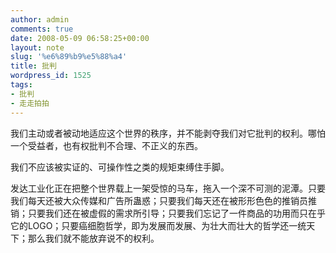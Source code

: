 ```yaml
---
author: admin
comments: true
date: 2008-05-09 06:58:25+00:00
layout: note
slug: '%e6%89%b9%e5%88%a4'
title: 批判
wordpress_id: 1525
tags:
- 批判
- 走走拍拍
---
```


我们主动或者被动地适应这个世界的秩序，并不能剥夺我们对它批判的权利。哪怕一个受益者，也有权批判不合理、不正义的东西。

我们不应该被实证的、可操作性之类的规矩束缚住手脚。

发达工业化正在把整个世界载上一架受惊的马车，拖入一个深不可测的泥潭。只要我们每天还被大众传媒和广告所蛊惑；只要我们每天还在被形形色色的推销员推销；只要我们还在被虚假的需求所引导；只要我们忘记了一件商品的功用而只在乎它的LOGO；只要癌细胞哲学，即为发展而发展、为壮大而壮大的哲学还一统天下；那么我们就不能放弃说不的权利。





